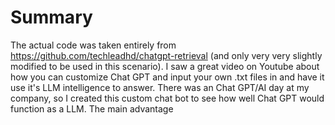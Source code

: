 # Summary
The actual code was taken entirely from https://github.com/techleadhd/chatgpt-retrieval (and only very very slightly modified to be used in this scenario). 
I saw a great video on Youtube about how you can customize Chat GPT and input your own .txt files in and have it use it's LLM intelligence to answer.
There was an Chat GPT/AI day at my company, so I created this custom chat bot to see how well Chat GPT would function as a LLM.
The main advantage 
